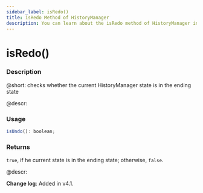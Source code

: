 ```yaml
---
sidebar_label: isRedo()
title: isRedo Method of HistoryManager
description: You can learn about the isRedo method of HistoryManager in the documentation of the DHTMLX JavaScript Diagram library. Browse developer guides and API reference, try out code examples and live demos, and download a free 30-day evaluation version of DHTMLX Diagram.
---
```


# isRedo()

### Description

@short: checks whether the current HistoryManager state is in the ending state

@descr:

### Usage

~~~js
isUndo(): boolean;
~~~

### Returns


`true`, if he current state is in the ending state; otherwise, `false`.

@descr:

**Change log**: Added in v4.1.
